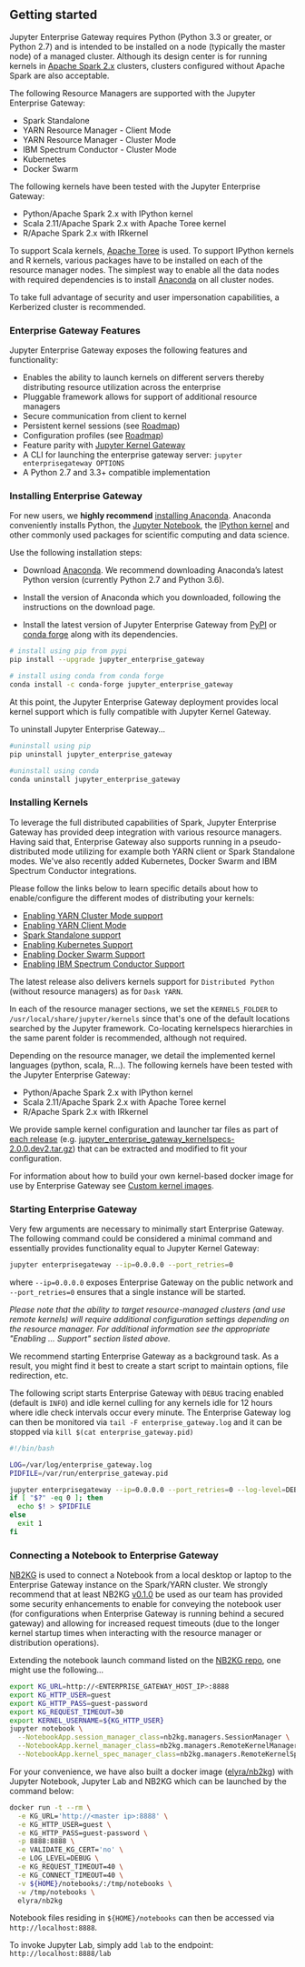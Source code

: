 ## Getting started

Jupyter Enterprise Gateway requires Python (Python 3.3 or greater, or Python 2.7) and is intended to be installed on a node (typically the master node) of a managed cluster.  Although its design center is for running kernels in [Apache Spark 2.x](http://spark.apache.org/docs/latest/index.html) clusters, clusters configured without Apache Spark are also acceptable.

The following Resource Managers are supported with the Jupyter Enterprise Gateway:

* Spark Standalone
* YARN Resource Manager - Client Mode
* YARN Resource Manager - Cluster Mode
* IBM Spectrum Conductor - Cluster Mode
* Kubernetes
* Docker Swarm

The following kernels have been tested with the Jupyter Enterprise Gateway:

* Python/Apache Spark 2.x with IPython kernel
* Scala 2.11/Apache Spark 2.x with Apache Toree kernel
* R/Apache Spark 2.x with IRkernel

To support Scala kernels, [Apache Toree](https://toree.apache.org/) is used. To support IPython kernels and R kernels, various packages have to be installed on each of the resource manager nodes. The simplest way to enable all the data nodes with required dependencies is to install [Anaconda](https://anaconda.com/) on all cluster nodes.

To take full advantage of security and user impersonation capabilities, a Kerberized cluster is recommended.

### Enterprise Gateway Features

Jupyter Enterprise Gateway exposes the following features and functionality:

* Enables the ability to launch kernels on different servers thereby distributing resource utilization across the enterprise
* Pluggable framework allows for support of additional resource managers
* Secure communication from client to kernel
* Persistent kernel sessions (see [Roadmap](roadmap.html#project-roadmap))
* Configuration profiles (see [Roadmap](roadmap.html#project-roadmap))
* Feature parity with [Jupyter Kernel Gateway](http://jupyter-kernel-gateway.readthedocs.io/en/latest/)
* A CLI for launching the enterprise gateway server: `jupyter enterprisegateway OPTIONS`
* A Python 2.7 and 3.3+ compatible implementation


### Installing Enterprise Gateway

For new users, we **highly recommend** [installing Anaconda](http://www.anaconda.com/download).
Anaconda conveniently installs Python, the [Jupyter Notebook](http://jupyter.readthedocs.io/en/latest/install.html), the [IPython kernel](http://ipython.readthedocs.io/en/stable/install/kernel_install.html) and other commonly used
packages for scientific computing and data science.

Use the following installation steps:

* Download [Anaconda](http://www.anaconda.com/download). We recommend downloading Anaconda’s
latest Python version (currently Python 2.7 and Python 3.6).

* Install the version of Anaconda which you downloaded, following the instructions on the download page.

* Install the latest version of Jupyter Enterprise Gateway from [PyPI](https://pypi.python.org/pypi/jupyter_enterprise_gateway/)
or [conda forge](https://conda-forge.org/) along with its dependencies.

```bash
# install using pip from pypi
pip install --upgrade jupyter_enterprise_gateway
```

```bash
# install using conda from conda forge
conda install -c conda-forge jupyter_enterprise_gateway
```

At this point, the Jupyter Enterprise Gateway deployment provides local kernel support which is fully compatible with Jupyter Kernel Gateway.  

To uninstall Jupyter Enterprise Gateway...
```bash
#uninstall using pip
pip uninstall jupyter_enterprise_gateway
```

```bash
#uninstall using conda
conda uninstall jupyter_enterprise_gateway
```

### Installing Kernels

To leverage the full distributed capabilities of Spark, Jupyter Enterprise Gateway has provided deep integration with various resource managers. Having said that, Enterprise Gateway also supports running in a pseudo-distributed mode utilizing for example both YARN client or Spark Standalone modes. We've also recently added Kubernetes, Docker Swarm and IBM Spectrum Conductor integrations.

Please follow the links below to learn specific details about how to enable/configure the different modes of distributing your kernels:

* [Enabling YARN Cluster Mode support](kernel-yarn-cluster-mode.html)
* [Enabling YARN Client Mode](kernel-yarn-client-mode.html)
* [Spark Standalone support](kernel-spark-standalone.html)
* [Enabling Kubernetes Support](kernel-kubernetes.html)
* [Enabling Docker Swarm Support](kernel-docker.html)
* [Enabling IBM Spectrum Conductor Support](kernel-conductor.html)

The latest release also delivers kernels support for `Distributed Python` (without resource managers) as for `Dask YARN`.

In each of the resource manager sections, we set the `KERNELS_FOLDER` to `/usr/local/share/jupyter/kernels` since that's one of the default locations searched by the Jupyter framework.  Co-locating kernelspecs hierarchies in the same parent folder is recommended, although not required.

Depending on the resource manager, we detail the implemented kernel languages (python, scala, R...). The following kernels have been tested with the Jupyter Enterprise Gateway:

* Python/Apache Spark 2.x with IPython kernel
* Scala 2.11/Apache Spark 2.x with Apache Toree kernel
* R/Apache Spark 2.x with IRkernel

We provide sample kernel configuration and launcher tar files as part of [each release](https://github.com/jupyter/enterprise_gateway/releases) (e.g. [jupyter_enterprise_gateway_kernelspecs-2.0.0.dev2.tar.gz](https://github.com/jupyter/enterprise_gateway/releases/download/v2.0.0rc1/jupyter_enterprise_gateway_kernelspecs-2.0.0rc1.tar.gz)) that can be extracted and modified to fit your configuration.

For information about how to build your own kernel-based docker image for use by Enterprise Gateway see [Custom kernel images](docker.html#custom-kernel-images).

### Starting Enterprise Gateway

Very few arguments are necessary to minimally start Enterprise Gateway.  The following command could be considered a minimal command and essentially provides functionality equal to Jupyter Kernel Gateway:

```bash
jupyter enterprisegateway --ip=0.0.0.0 --port_retries=0
```

where `--ip=0.0.0.0` exposes Enterprise Gateway on the public network and `--port_retries=0` ensures that a single instance will be started.

_Please note that the ability to target resource-managed clusters (and use remote kernels) will require additional configuration settings depending on the resource manager.  For additional information see the appropriate "Enabling ... Support" section listed above._

We recommend starting Enterprise Gateway as a background task.  As a result, you might find it best to create a start script to maintain options, file redirection, etc.

The following script starts Enterprise Gateway with `DEBUG` tracing enabled (default is `INFO`) and idle kernel culling for any kernels idle for 12 hours where idle check intervals occur every minute.  The Enterprise Gateway log can then be monitored via `tail -F enterprise_gateway.log` and it can be stopped via `kill $(cat enterprise_gateway.pid)`

```bash
#!/bin/bash

LOG=/var/log/enterprise_gateway.log
PIDFILE=/var/run/enterprise_gateway.pid

jupyter enterprisegateway --ip=0.0.0.0 --port_retries=0 --log-level=DEBUG > $LOG 2>&1 &
if [ "$?" -eq 0 ]; then
  echo $! > $PIDFILE
else
  exit 1
fi
```

### Connecting a Notebook to Enterprise Gateway

[NB2KG](https://github.com/jupyter/nb2kg) is used to connect a Notebook from a local desktop or laptop to the Enterprise Gateway instance on the Spark/YARN cluster. We strongly recommend that at least NB2KG [v0.1.0](https://github.com/jupyter/nb2kg/releases/tag/v0.1.0) be used as our team has provided some security enhancements to enable for conveying the notebook user (for configurations when Enterprise Gateway is running behind a secured gateway) and allowing for increased request timeouts (due to the longer kernel startup times when interacting with the resource manager or distribution operations).

Extending the notebook launch command listed on the [NB2KG repo](https://github.com/jupyter/nb2kg#run-notebook-server), one might use the following...

```bash
export KG_URL=http://<ENTERPRISE_GATEWAY_HOST_IP>:8888
export KG_HTTP_USER=guest
export KG_HTTP_PASS=guest-password
export KG_REQUEST_TIMEOUT=30
export KERNEL_USERNAME=${KG_HTTP_USER}
jupyter notebook \
  --NotebookApp.session_manager_class=nb2kg.managers.SessionManager \
  --NotebookApp.kernel_manager_class=nb2kg.managers.RemoteKernelManager \
  --NotebookApp.kernel_spec_manager_class=nb2kg.managers.RemoteKernelSpecManager
```

For your convenience, we have also built a docker image ([elyra/nb2kg](docker.html#elyra-nb2kg)) with Jupyter Notebook, Jupyter Lab and NB2KG which can be launched by the command below:

```bash
docker run -t --rm \
  -e KG_URL='http://<master ip>:8888' \
  -e KG_HTTP_USER=guest \
  -e KG_HTTP_PASS=guest-password \
  -p 8888:8888 \
  -e VALIDATE_KG_CERT='no' \
  -e LOG_LEVEL=DEBUG \
  -e KG_REQUEST_TIMEOUT=40 \
  -e KG_CONNECT_TIMEOUT=40 \
  -v ${HOME}/notebooks/:/tmp/notebooks \
  -w /tmp/notebooks \
  elyra/nb2kg
```

Notebook files residing in `${HOME}/notebooks` can then be accessed via `http://localhost:8888`.  

To invoke Jupyter Lab, simply add `lab` to the endpoint: `http://localhost:8888/lab`
